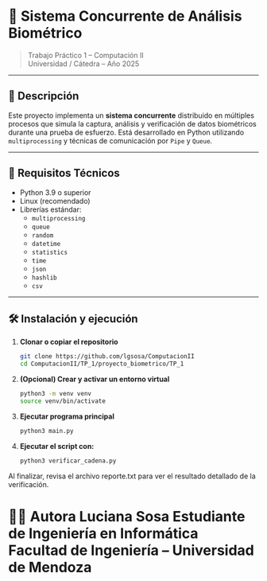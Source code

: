 # 🧠 Sistema Concurrente de Análisis Biométrico

> Trabajo Práctico 1 – Computación II  
> Universidad / Cátedra – Año 2025

---

## 📌 Descripción

Este proyecto implementa un **sistema concurrente** distribuido en múltiples procesos que simula la captura, análisis y verificación de datos biométricos durante una prueba de esfuerzo. Está desarrollado en Python utilizando `multiprocessing` y técnicas de comunicación por `Pipe` y `Queue`.

---

## 🔧 Requisitos Técnicos

- Python 3.9 o superior
- Linux (recomendado)
- Librerías estándar:
  - `multiprocessing`
  - `queue`
  - `random`
  - `datetime`
  - `statistics`
  - `time`
  - `json`
  - `hashlib`
  - `csv`

---

## 🛠️ Instalación y ejecución

1. **Clonar o copiar el repositorio**
   ```bash
   git clone https://github.com/lgsosa/ComputacionII
   cd ComputacionII/TP_1/proyecto_biometrico/TP_1

2. **(Opcional) Crear y activar un entorno virtual**
   ```bash
   python3 -m venv venv
   source venv/bin/activate

3. **Ejecutar programa principal**
   ```bash   
   python3 main.py

4. **Ejecutar el script con:**
   ```bash
   python3 verificar_cadena.py
Al finalizar, revisa el archivo reporte.txt para ver el resultado detallado de la verificación.

👩‍💻 Autora
Luciana Sosa
Estudiante de Ingeniería en Informática
Facultad de Ingeniería – Universidad de Mendoza
=======
